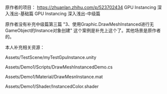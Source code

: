 原作者的项目：
https://zhuanlan.zhihu.com/p/523702434
GPU Instancing 深入浅出-基础篇
GPU Instancing 深入浅出-中级篇


原作者没有补充中级篇第三篇 "3、使用Graphic.DrawMeshInstanced进行无GameObject的Instance对象创建"
这个案例是补充上这个了。其他场景是原作者 的。

本人补充相关资源：

Assets/TestScene/myTestGpuInstance.unity

Assets/Demo1/Scripts/DrawMeshInstancedDemo.cs

Assets/Demo1/Material/DrawMesnInstance.mat

Assets/Demo1/Shader/InstancedColor.shader


